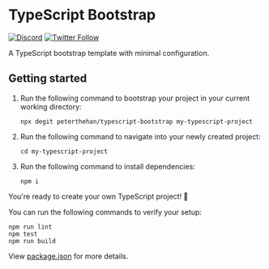 # TypeScript Bootstrap

[![Discord](https://discord.com/api/guilds/258167954913361930/embed.png)](https://discord.gg/WjEFnzC) [![Twitter Follow](https://img.shields.io/twitter/follow/peterthehan.svg?style=social)](https://twitter.com/peterthehan)

A TypeScript bootstrap template with minimal configuration.

## Getting started

1. Run the following command to bootstrap your project in your current working directory:

   ```
   npx degit peterthehan/typescript-bootstrap my-typescript-project
   ```

2. Run the following command to navigate into your newly created project:

   ```
   cd my-typescript-project
   ```

3. Run the following command to install dependencies:

   ```
   npm i
   ```

You're ready to create your own TypeScript project! 🎉

You can run the following commands to verify your setup:

```
npm run lint
npm test
npm run build
```

View [package.json](./package.json) for more details.
